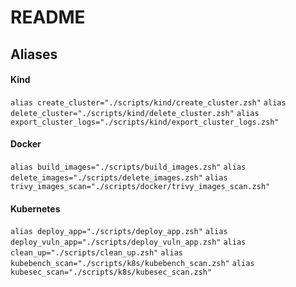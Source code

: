 # README

## Aliases

#### Kind

`alias create_cluster="./scripts/kind/create_cluster.zsh"`
`alias delete_cluster="./scripts/kind/delete_cluster.zsh"`
`alias export_cluster_logs="./scripts/kind/export_cluster_logs.zsh"`

#### Docker
`alias build_images="./scripts/build_images.zsh"`
`alias delete_images="./scripts/delete_images.zsh"`
`alias trivy_images_scan="./scripts/docker/trivy_images_scan.zsh"`

#### Kubernetes
`alias deploy_app="./scripts/deploy_app.zsh"`
`alias deploy_vuln_app="./scripts/deploy_vuln_app.zsh"`
`alias clean_up="./scripts/clean_up.zsh"`
`alias kubebench_scan="./scripts/k8s/kubebench_scan.zsh"`
`alias kubesec_scan="./scripts/k8s/kubesec_scan.zsh"`
